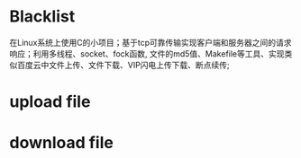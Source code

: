 # Blacklist
   在Linux系统上使用C的小项目；基于tcp可靠传输实现客户端和服务器之间的请求响应；利用多线程、socket、fock函数,
文件的md5值、Makefile等工具、实现类似百度云中文件上传、文件下载、VIP闪电上传下载、断点续传;
# upload file    
   
# download file
